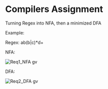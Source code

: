 # Compilers Assignment
Turning Regex into NFA, then a minimized DFA

Example:

Regex: ab(b|c)*d+

NFA:

![Req1_NFA gv](https://github.com/AliHashish/Regex_to_NFA-DFA/assets/67716981/2f269a22-22dd-458f-a01b-e181094e185c)

DFA:

![Req2_DFA gv](https://github.com/AliHashish/Regex_to_NFA-DFA/assets/67716981/38e7ba64-71cf-4e05-a82d-5990250f8600)
